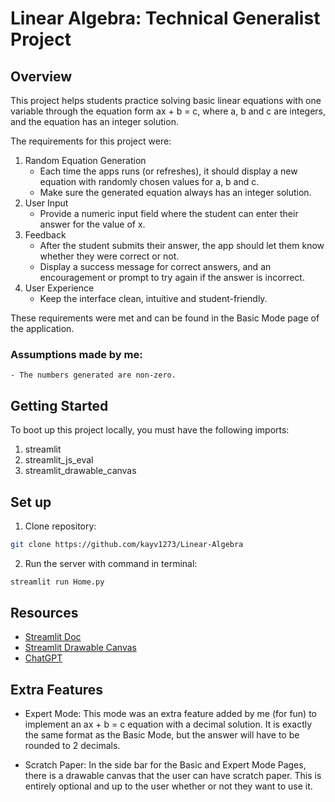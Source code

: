 # Linear Algebra: Technical Generalist Project

## Overview

This project helps students practice solving basic linear equations with one variable through the equation form ax + b = c, where a, b and c are integers, and the equation has an integer solution.

The requirements for this project were:

1. Random Equation Generation
   - Each time the apps runs (or refreshes), it should display a new equation with randomly chosen values for a, b and c.
   - Make sure the generated equation always has an integer solution.
2. User Input
   - Provide a numeric input field where the student can enter their answer for the value of x.
3. Feedback
   - After the student submits their answer, the app should let them know whether they were correct or not.
   - Display a success message for correct answers, and an encouragement or prompt to try again if the answer is incorrect.
4. User Experience
   - Keep the interface clean, intuitive and student-friendly.

These requirements were met and can be found in the Basic Mode page of the application.

### Assumptions made by me:

    - The numbers generated are non-zero.

## Getting Started

To boot up this project locally, you must have the following imports:

1. streamlit
2. streamlit_js_eval
3. streamlit_drawable_canvas

## Set up

1. Clone repository:

```sh
git clone https://github.com/kayv1273/Linear-Algebra
```

2. Run the server with command in terminal:

```sh
streamlit run Home.py
```

## Resources

- [Streamlit Doc](https://docs.streamlit.io)
- [Streamlit Drawable Canvas](https://github.com/andfanilo/streamlit-drawable-canvas)
- [ChatGPT](https://chatgpt.com)

## Extra Features

- Expert Mode: This mode was an extra feature added by me (for fun) to implement an ax + b = c equation with a decimal solution. It is exactly the same format as the Basic Mode, but the answer will have to be rounded to 2 decimals.

- Scratch Paper: In the side bar for the Basic and Expert Mode Pages, there is a drawable canvas that the user can have scratch paper. This is entirely optional and up to the user whether or not they want to use it.
